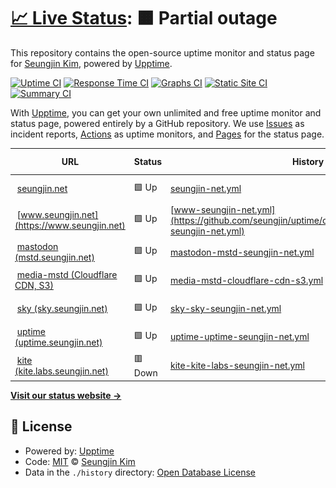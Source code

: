 # [📈 Live Status](https://demo.upptime.js.org): <!--live status--> **🟧 Partial outage**

This repository contains the open-source uptime monitor and status page for [Seungjin Kim](https://demo.upptime.js.org), powered by [Upptime](https://github.com/upptime/upptime).

[![Uptime CI](https://github.com/seungjin/uptime/workflows/Uptime%20CI/badge.svg)](https://github.com/seungjin/uptime/actions?query=workflow%3A%22Uptime+CI%22)
[![Response Time CI](https://github.com/seungjin/uptime/workflows/Response%20Time%20CI/badge.svg)](https://github.com/seungjin/uptime/actions?query=workflow%3A%22Response+Time+CI%22)
[![Graphs CI](https://github.com/seungjin/uptime/workflows/Graphs%20CI/badge.svg)](https://github.com/seungjin/uptime/actions?query=workflow%3A%22Graphs+CI%22)
[![Static Site CI](https://github.com/seungjin/uptime/workflows/Static%20Site%20CI/badge.svg)](https://github.com/seungjin/uptime/actions?query=workflow%3A%22Static+Site+CI%22)
[![Summary CI](https://github.com/seungjin/uptime/workflows/Summary%20CI/badge.svg)](https://github.com/seungjin/uptime/actions?query=workflow%3A%22Summary+CI%22)

With [Upptime](https://upptime.js.org), you can get your own unlimited and free uptime monitor and status page, powered entirely by a GitHub repository. We use [Issues](https://github.com/seungjin/uptime/issues) as incident reports, [Actions](https://github.com/seungjin/uptime/actions) as uptime monitors, and [Pages](https://demo.upptime.js.org) for the status page.

<!--start: status pages-->
<!-- This summary is generated by Upptime (https://github.com/upptime/upptime) -->
<!-- Do not edit this manually, your changes will be overwritten -->
<!-- prettier-ignore -->
| URL | Status | History | Response Time | Uptime |
| --- | ------ | ------- | ------------- | ------ |
| <img alt="" src="https://icons.duckduckgo.com/ip3/seungjin.net.ico" height="13"> [seungjin.net](https://seungjin.net) | 🟩 Up | [seungjin-net.yml](https://github.com/seungjin/uptime/commits/HEAD/history/seungjin-net.yml) | <details><summary><img alt="Response time graph" src="./graphs/seungjin-net/response-time-week.png" height="20"> 123ms</summary><br><a href="https://uptime.seungjin.net/history/seungjin-net"><img alt="Response time 279" src="https://img.shields.io/endpoint?url=https%3A%2F%2Fraw.githubusercontent.com%2Fseungjin%2Fuptime%2FHEAD%2Fapi%2Fseungjin-net%2Fresponse-time.json"></a><br><a href="https://uptime.seungjin.net/history/seungjin-net"><img alt="24-hour response time 117" src="https://img.shields.io/endpoint?url=https%3A%2F%2Fraw.githubusercontent.com%2Fseungjin%2Fuptime%2FHEAD%2Fapi%2Fseungjin-net%2Fresponse-time-day.json"></a><br><a href="https://uptime.seungjin.net/history/seungjin-net"><img alt="7-day response time 123" src="https://img.shields.io/endpoint?url=https%3A%2F%2Fraw.githubusercontent.com%2Fseungjin%2Fuptime%2FHEAD%2Fapi%2Fseungjin-net%2Fresponse-time-week.json"></a><br><a href="https://uptime.seungjin.net/history/seungjin-net"><img alt="30-day response time 128" src="https://img.shields.io/endpoint?url=https%3A%2F%2Fraw.githubusercontent.com%2Fseungjin%2Fuptime%2FHEAD%2Fapi%2Fseungjin-net%2Fresponse-time-month.json"></a><br><a href="https://uptime.seungjin.net/history/seungjin-net"><img alt="1-year response time 135" src="https://img.shields.io/endpoint?url=https%3A%2F%2Fraw.githubusercontent.com%2Fseungjin%2Fuptime%2FHEAD%2Fapi%2Fseungjin-net%2Fresponse-time-year.json"></a></details> | <details><summary><a href="https://uptime.seungjin.net/history/seungjin-net">100.00%</a></summary><a href="https://uptime.seungjin.net/history/seungjin-net"><img alt="All-time uptime 99.65%" src="https://img.shields.io/endpoint?url=https%3A%2F%2Fraw.githubusercontent.com%2Fseungjin%2Fuptime%2FHEAD%2Fapi%2Fseungjin-net%2Fuptime.json"></a><br><a href="https://uptime.seungjin.net/history/seungjin-net"><img alt="24-hour uptime 100.00%" src="https://img.shields.io/endpoint?url=https%3A%2F%2Fraw.githubusercontent.com%2Fseungjin%2Fuptime%2FHEAD%2Fapi%2Fseungjin-net%2Fuptime-day.json"></a><br><a href="https://uptime.seungjin.net/history/seungjin-net"><img alt="7-day uptime 100.00%" src="https://img.shields.io/endpoint?url=https%3A%2F%2Fraw.githubusercontent.com%2Fseungjin%2Fuptime%2FHEAD%2Fapi%2Fseungjin-net%2Fuptime-week.json"></a><br><a href="https://uptime.seungjin.net/history/seungjin-net"><img alt="30-day uptime 100.00%" src="https://img.shields.io/endpoint?url=https%3A%2F%2Fraw.githubusercontent.com%2Fseungjin%2Fuptime%2FHEAD%2Fapi%2Fseungjin-net%2Fuptime-month.json"></a><br><a href="https://uptime.seungjin.net/history/seungjin-net"><img alt="1-year uptime 99.97%" src="https://img.shields.io/endpoint?url=https%3A%2F%2Fraw.githubusercontent.com%2Fseungjin%2Fuptime%2FHEAD%2Fapi%2Fseungjin-net%2Fuptime-year.json"></a></details>
| <img alt="" src="https://icons.duckduckgo.com/ip3/www.seungjin.net.ico" height="13"> [www.seungjin.net](https://www.seungjin.net) | 🟩 Up | [www-seungjin-net.yml](https://github.com/seungjin/uptime/commits/HEAD/history/www-seungjin-net.yml) | <details><summary><img alt="Response time graph" src="./graphs/www-seungjin-net/response-time-week.png" height="20"> 129ms</summary><br><a href="https://uptime.seungjin.net/history/www-seungjin-net"><img alt="Response time 259" src="https://img.shields.io/endpoint?url=https%3A%2F%2Fraw.githubusercontent.com%2Fseungjin%2Fuptime%2FHEAD%2Fapi%2Fwww-seungjin-net%2Fresponse-time.json"></a><br><a href="https://uptime.seungjin.net/history/www-seungjin-net"><img alt="24-hour response time 115" src="https://img.shields.io/endpoint?url=https%3A%2F%2Fraw.githubusercontent.com%2Fseungjin%2Fuptime%2FHEAD%2Fapi%2Fwww-seungjin-net%2Fresponse-time-day.json"></a><br><a href="https://uptime.seungjin.net/history/www-seungjin-net"><img alt="7-day response time 129" src="https://img.shields.io/endpoint?url=https%3A%2F%2Fraw.githubusercontent.com%2Fseungjin%2Fuptime%2FHEAD%2Fapi%2Fwww-seungjin-net%2Fresponse-time-week.json"></a><br><a href="https://uptime.seungjin.net/history/www-seungjin-net"><img alt="30-day response time 135" src="https://img.shields.io/endpoint?url=https%3A%2F%2Fraw.githubusercontent.com%2Fseungjin%2Fuptime%2FHEAD%2Fapi%2Fwww-seungjin-net%2Fresponse-time-month.json"></a><br><a href="https://uptime.seungjin.net/history/www-seungjin-net"><img alt="1-year response time 146" src="https://img.shields.io/endpoint?url=https%3A%2F%2Fraw.githubusercontent.com%2Fseungjin%2Fuptime%2FHEAD%2Fapi%2Fwww-seungjin-net%2Fresponse-time-year.json"></a></details> | <details><summary><a href="https://uptime.seungjin.net/history/www-seungjin-net">100.00%</a></summary><a href="https://uptime.seungjin.net/history/www-seungjin-net"><img alt="All-time uptime 99.65%" src="https://img.shields.io/endpoint?url=https%3A%2F%2Fraw.githubusercontent.com%2Fseungjin%2Fuptime%2FHEAD%2Fapi%2Fwww-seungjin-net%2Fuptime.json"></a><br><a href="https://uptime.seungjin.net/history/www-seungjin-net"><img alt="24-hour uptime 100.00%" src="https://img.shields.io/endpoint?url=https%3A%2F%2Fraw.githubusercontent.com%2Fseungjin%2Fuptime%2FHEAD%2Fapi%2Fwww-seungjin-net%2Fuptime-day.json"></a><br><a href="https://uptime.seungjin.net/history/www-seungjin-net"><img alt="7-day uptime 100.00%" src="https://img.shields.io/endpoint?url=https%3A%2F%2Fraw.githubusercontent.com%2Fseungjin%2Fuptime%2FHEAD%2Fapi%2Fwww-seungjin-net%2Fuptime-week.json"></a><br><a href="https://uptime.seungjin.net/history/www-seungjin-net"><img alt="30-day uptime 100.00%" src="https://img.shields.io/endpoint?url=https%3A%2F%2Fraw.githubusercontent.com%2Fseungjin%2Fuptime%2FHEAD%2Fapi%2Fwww-seungjin-net%2Fuptime-month.json"></a><br><a href="https://uptime.seungjin.net/history/www-seungjin-net"><img alt="1-year uptime 99.97%" src="https://img.shields.io/endpoint?url=https%3A%2F%2Fraw.githubusercontent.com%2Fseungjin%2Fuptime%2FHEAD%2Fapi%2Fwww-seungjin-net%2Fuptime-year.json"></a></details>
| <img alt="" src="https://icons.duckduckgo.com/ip3/mstd.seungjin.net.ico" height="13"> [mastodon (mstd.seungjin.net)](https://mstd.seungjin.net) | 🟩 Up | [mastodon-mstd-seungjin-net.yml](https://github.com/seungjin/uptime/commits/HEAD/history/mastodon-mstd-seungjin-net.yml) | <details><summary><img alt="Response time graph" src="./graphs/mastodon-mstd-seungjin-net/response-time-week.png" height="20"> 1164ms</summary><br><a href="https://uptime.seungjin.net/history/mastodon-mstd-seungjin-net"><img alt="Response time 764" src="https://img.shields.io/endpoint?url=https%3A%2F%2Fraw.githubusercontent.com%2Fseungjin%2Fuptime%2FHEAD%2Fapi%2Fmastodon-mstd-seungjin-net%2Fresponse-time.json"></a><br><a href="https://uptime.seungjin.net/history/mastodon-mstd-seungjin-net"><img alt="24-hour response time 776" src="https://img.shields.io/endpoint?url=https%3A%2F%2Fraw.githubusercontent.com%2Fseungjin%2Fuptime%2FHEAD%2Fapi%2Fmastodon-mstd-seungjin-net%2Fresponse-time-day.json"></a><br><a href="https://uptime.seungjin.net/history/mastodon-mstd-seungjin-net"><img alt="7-day response time 1164" src="https://img.shields.io/endpoint?url=https%3A%2F%2Fraw.githubusercontent.com%2Fseungjin%2Fuptime%2FHEAD%2Fapi%2Fmastodon-mstd-seungjin-net%2Fresponse-time-week.json"></a><br><a href="https://uptime.seungjin.net/history/mastodon-mstd-seungjin-net"><img alt="30-day response time 868" src="https://img.shields.io/endpoint?url=https%3A%2F%2Fraw.githubusercontent.com%2Fseungjin%2Fuptime%2FHEAD%2Fapi%2Fmastodon-mstd-seungjin-net%2Fresponse-time-month.json"></a><br><a href="https://uptime.seungjin.net/history/mastodon-mstd-seungjin-net"><img alt="1-year response time 763" src="https://img.shields.io/endpoint?url=https%3A%2F%2Fraw.githubusercontent.com%2Fseungjin%2Fuptime%2FHEAD%2Fapi%2Fmastodon-mstd-seungjin-net%2Fresponse-time-year.json"></a></details> | <details><summary><a href="https://uptime.seungjin.net/history/mastodon-mstd-seungjin-net">100.00%</a></summary><a href="https://uptime.seungjin.net/history/mastodon-mstd-seungjin-net"><img alt="All-time uptime 99.95%" src="https://img.shields.io/endpoint?url=https%3A%2F%2Fraw.githubusercontent.com%2Fseungjin%2Fuptime%2FHEAD%2Fapi%2Fmastodon-mstd-seungjin-net%2Fuptime.json"></a><br><a href="https://uptime.seungjin.net/history/mastodon-mstd-seungjin-net"><img alt="24-hour uptime 100.00%" src="https://img.shields.io/endpoint?url=https%3A%2F%2Fraw.githubusercontent.com%2Fseungjin%2Fuptime%2FHEAD%2Fapi%2Fmastodon-mstd-seungjin-net%2Fuptime-day.json"></a><br><a href="https://uptime.seungjin.net/history/mastodon-mstd-seungjin-net"><img alt="7-day uptime 100.00%" src="https://img.shields.io/endpoint?url=https%3A%2F%2Fraw.githubusercontent.com%2Fseungjin%2Fuptime%2FHEAD%2Fapi%2Fmastodon-mstd-seungjin-net%2Fuptime-week.json"></a><br><a href="https://uptime.seungjin.net/history/mastodon-mstd-seungjin-net"><img alt="30-day uptime 100.00%" src="https://img.shields.io/endpoint?url=https%3A%2F%2Fraw.githubusercontent.com%2Fseungjin%2Fuptime%2FHEAD%2Fapi%2Fmastodon-mstd-seungjin-net%2Fuptime-month.json"></a><br><a href="https://uptime.seungjin.net/history/mastodon-mstd-seungjin-net"><img alt="1-year uptime 99.93%" src="https://img.shields.io/endpoint?url=https%3A%2F%2Fraw.githubusercontent.com%2Fseungjin%2Fuptime%2FHEAD%2Fapi%2Fmastodon-mstd-seungjin-net%2Fuptime-year.json"></a></details>
| <img alt="" src="https://icons.duckduckgo.com/ip3/media-mstd.seungjin.net.ico" height="13"> [media-mstd (Cloudflare CDN, S3)](https://media-mstd.seungjin.net/accounts/avatars/109/737/937/659/013/254/original/626c9187e341632b.jpg) | 🟩 Up | [media-mstd-cloudflare-cdn-s3.yml](https://github.com/seungjin/uptime/commits/HEAD/history/media-mstd-cloudflare-cdn-s3.yml) | <details><summary><img alt="Response time graph" src="./graphs/media-mstd-cloudflare-cdn-s3/response-time-week.png" height="20"> 155ms</summary><br><a href="https://uptime.seungjin.net/history/media-mstd-cloudflare-cdn-s3"><img alt="Response time 234" src="https://img.shields.io/endpoint?url=https%3A%2F%2Fraw.githubusercontent.com%2Fseungjin%2Fuptime%2FHEAD%2Fapi%2Fmedia-mstd-cloudflare-cdn-s3%2Fresponse-time.json"></a><br><a href="https://uptime.seungjin.net/history/media-mstd-cloudflare-cdn-s3"><img alt="24-hour response time 136" src="https://img.shields.io/endpoint?url=https%3A%2F%2Fraw.githubusercontent.com%2Fseungjin%2Fuptime%2FHEAD%2Fapi%2Fmedia-mstd-cloudflare-cdn-s3%2Fresponse-time-day.json"></a><br><a href="https://uptime.seungjin.net/history/media-mstd-cloudflare-cdn-s3"><img alt="7-day response time 155" src="https://img.shields.io/endpoint?url=https%3A%2F%2Fraw.githubusercontent.com%2Fseungjin%2Fuptime%2FHEAD%2Fapi%2Fmedia-mstd-cloudflare-cdn-s3%2Fresponse-time-week.json"></a><br><a href="https://uptime.seungjin.net/history/media-mstd-cloudflare-cdn-s3"><img alt="30-day response time 145" src="https://img.shields.io/endpoint?url=https%3A%2F%2Fraw.githubusercontent.com%2Fseungjin%2Fuptime%2FHEAD%2Fapi%2Fmedia-mstd-cloudflare-cdn-s3%2Fresponse-time-month.json"></a><br><a href="https://uptime.seungjin.net/history/media-mstd-cloudflare-cdn-s3"><img alt="1-year response time 234" src="https://img.shields.io/endpoint?url=https%3A%2F%2Fraw.githubusercontent.com%2Fseungjin%2Fuptime%2FHEAD%2Fapi%2Fmedia-mstd-cloudflare-cdn-s3%2Fresponse-time-year.json"></a></details> | <details><summary><a href="https://uptime.seungjin.net/history/media-mstd-cloudflare-cdn-s3">100.00%</a></summary><a href="https://uptime.seungjin.net/history/media-mstd-cloudflare-cdn-s3"><img alt="All-time uptime 99.88%" src="https://img.shields.io/endpoint?url=https%3A%2F%2Fraw.githubusercontent.com%2Fseungjin%2Fuptime%2FHEAD%2Fapi%2Fmedia-mstd-cloudflare-cdn-s3%2Fuptime.json"></a><br><a href="https://uptime.seungjin.net/history/media-mstd-cloudflare-cdn-s3"><img alt="24-hour uptime 100.00%" src="https://img.shields.io/endpoint?url=https%3A%2F%2Fraw.githubusercontent.com%2Fseungjin%2Fuptime%2FHEAD%2Fapi%2Fmedia-mstd-cloudflare-cdn-s3%2Fuptime-day.json"></a><br><a href="https://uptime.seungjin.net/history/media-mstd-cloudflare-cdn-s3"><img alt="7-day uptime 100.00%" src="https://img.shields.io/endpoint?url=https%3A%2F%2Fraw.githubusercontent.com%2Fseungjin%2Fuptime%2FHEAD%2Fapi%2Fmedia-mstd-cloudflare-cdn-s3%2Fuptime-week.json"></a><br><a href="https://uptime.seungjin.net/history/media-mstd-cloudflare-cdn-s3"><img alt="30-day uptime 100.00%" src="https://img.shields.io/endpoint?url=https%3A%2F%2Fraw.githubusercontent.com%2Fseungjin%2Fuptime%2FHEAD%2Fapi%2Fmedia-mstd-cloudflare-cdn-s3%2Fuptime-month.json"></a><br><a href="https://uptime.seungjin.net/history/media-mstd-cloudflare-cdn-s3"><img alt="1-year uptime 99.88%" src="https://img.shields.io/endpoint?url=https%3A%2F%2Fraw.githubusercontent.com%2Fseungjin%2Fuptime%2FHEAD%2Fapi%2Fmedia-mstd-cloudflare-cdn-s3%2Fuptime-year.json"></a></details>
| <img alt="" src="https://icons.duckduckgo.com/ip3/sky.seungjin.net.ico" height="13"> [sky (sky.seungjin.net)](https://sky.seungjin.net/health) | 🟩 Up | [sky-sky-seungjin-net.yml](https://github.com/seungjin/uptime/commits/HEAD/history/sky-sky-seungjin-net.yml) | <details><summary><img alt="Response time graph" src="./graphs/sky-sky-seungjin-net/response-time-week.png" height="20"> 3861ms</summary><br><a href="https://uptime.seungjin.net/history/sky-sky-seungjin-net"><img alt="Response time 1973" src="https://img.shields.io/endpoint?url=https%3A%2F%2Fraw.githubusercontent.com%2Fseungjin%2Fuptime%2FHEAD%2Fapi%2Fsky-sky-seungjin-net%2Fresponse-time.json"></a><br><a href="https://uptime.seungjin.net/history/sky-sky-seungjin-net"><img alt="24-hour response time 1636" src="https://img.shields.io/endpoint?url=https%3A%2F%2Fraw.githubusercontent.com%2Fseungjin%2Fuptime%2FHEAD%2Fapi%2Fsky-sky-seungjin-net%2Fresponse-time-day.json"></a><br><a href="https://uptime.seungjin.net/history/sky-sky-seungjin-net"><img alt="7-day response time 3861" src="https://img.shields.io/endpoint?url=https%3A%2F%2Fraw.githubusercontent.com%2Fseungjin%2Fuptime%2FHEAD%2Fapi%2Fsky-sky-seungjin-net%2Fresponse-time-week.json"></a><br><a href="https://uptime.seungjin.net/history/sky-sky-seungjin-net"><img alt="30-day response time 3456" src="https://img.shields.io/endpoint?url=https%3A%2F%2Fraw.githubusercontent.com%2Fseungjin%2Fuptime%2FHEAD%2Fapi%2Fsky-sky-seungjin-net%2Fresponse-time-month.json"></a><br><a href="https://uptime.seungjin.net/history/sky-sky-seungjin-net"><img alt="1-year response time 1973" src="https://img.shields.io/endpoint?url=https%3A%2F%2Fraw.githubusercontent.com%2Fseungjin%2Fuptime%2FHEAD%2Fapi%2Fsky-sky-seungjin-net%2Fresponse-time-year.json"></a></details> | <details><summary><a href="https://uptime.seungjin.net/history/sky-sky-seungjin-net">99.78%</a></summary><a href="https://uptime.seungjin.net/history/sky-sky-seungjin-net"><img alt="All-time uptime 99.30%" src="https://img.shields.io/endpoint?url=https%3A%2F%2Fraw.githubusercontent.com%2Fseungjin%2Fuptime%2FHEAD%2Fapi%2Fsky-sky-seungjin-net%2Fuptime.json"></a><br><a href="https://uptime.seungjin.net/history/sky-sky-seungjin-net"><img alt="24-hour uptime 98.47%" src="https://img.shields.io/endpoint?url=https%3A%2F%2Fraw.githubusercontent.com%2Fseungjin%2Fuptime%2FHEAD%2Fapi%2Fsky-sky-seungjin-net%2Fuptime-day.json"></a><br><a href="https://uptime.seungjin.net/history/sky-sky-seungjin-net"><img alt="7-day uptime 99.78%" src="https://img.shields.io/endpoint?url=https%3A%2F%2Fraw.githubusercontent.com%2Fseungjin%2Fuptime%2FHEAD%2Fapi%2Fsky-sky-seungjin-net%2Fuptime-week.json"></a><br><a href="https://uptime.seungjin.net/history/sky-sky-seungjin-net"><img alt="30-day uptime 99.95%" src="https://img.shields.io/endpoint?url=https%3A%2F%2Fraw.githubusercontent.com%2Fseungjin%2Fuptime%2FHEAD%2Fapi%2Fsky-sky-seungjin-net%2Fuptime-month.json"></a><br><a href="https://uptime.seungjin.net/history/sky-sky-seungjin-net"><img alt="1-year uptime 99.30%" src="https://img.shields.io/endpoint?url=https%3A%2F%2Fraw.githubusercontent.com%2Fseungjin%2Fuptime%2FHEAD%2Fapi%2Fsky-sky-seungjin-net%2Fuptime-year.json"></a></details>
| <img alt="" src="https://icons.duckduckgo.com/ip3/uptime.seungjin.net.ico" height="13"> [uptime (uptime.seungjin.net)](https://uptime.seungjin.net) | 🟩 Up | [uptime-uptime-seungjin-net.yml](https://github.com/seungjin/uptime/commits/HEAD/history/uptime-uptime-seungjin-net.yml) | <details><summary><img alt="Response time graph" src="./graphs/uptime-uptime-seungjin-net/response-time-week.png" height="20"> 117ms</summary><br><a href="https://uptime.seungjin.net/history/uptime-uptime-seungjin-net"><img alt="Response time 119" src="https://img.shields.io/endpoint?url=https%3A%2F%2Fraw.githubusercontent.com%2Fseungjin%2Fuptime%2FHEAD%2Fapi%2Fuptime-uptime-seungjin-net%2Fresponse-time.json"></a><br><a href="https://uptime.seungjin.net/history/uptime-uptime-seungjin-net"><img alt="24-hour response time 115" src="https://img.shields.io/endpoint?url=https%3A%2F%2Fraw.githubusercontent.com%2Fseungjin%2Fuptime%2FHEAD%2Fapi%2Fuptime-uptime-seungjin-net%2Fresponse-time-day.json"></a><br><a href="https://uptime.seungjin.net/history/uptime-uptime-seungjin-net"><img alt="7-day response time 117" src="https://img.shields.io/endpoint?url=https%3A%2F%2Fraw.githubusercontent.com%2Fseungjin%2Fuptime%2FHEAD%2Fapi%2Fuptime-uptime-seungjin-net%2Fresponse-time-week.json"></a><br><a href="https://uptime.seungjin.net/history/uptime-uptime-seungjin-net"><img alt="30-day response time 116" src="https://img.shields.io/endpoint?url=https%3A%2F%2Fraw.githubusercontent.com%2Fseungjin%2Fuptime%2FHEAD%2Fapi%2Fuptime-uptime-seungjin-net%2Fresponse-time-month.json"></a><br><a href="https://uptime.seungjin.net/history/uptime-uptime-seungjin-net"><img alt="1-year response time 117" src="https://img.shields.io/endpoint?url=https%3A%2F%2Fraw.githubusercontent.com%2Fseungjin%2Fuptime%2FHEAD%2Fapi%2Fuptime-uptime-seungjin-net%2Fresponse-time-year.json"></a></details> | <details><summary><a href="https://uptime.seungjin.net/history/uptime-uptime-seungjin-net">100.00%</a></summary><a href="https://uptime.seungjin.net/history/uptime-uptime-seungjin-net"><img alt="All-time uptime 99.99%" src="https://img.shields.io/endpoint?url=https%3A%2F%2Fraw.githubusercontent.com%2Fseungjin%2Fuptime%2FHEAD%2Fapi%2Fuptime-uptime-seungjin-net%2Fuptime.json"></a><br><a href="https://uptime.seungjin.net/history/uptime-uptime-seungjin-net"><img alt="24-hour uptime 100.00%" src="https://img.shields.io/endpoint?url=https%3A%2F%2Fraw.githubusercontent.com%2Fseungjin%2Fuptime%2FHEAD%2Fapi%2Fuptime-uptime-seungjin-net%2Fuptime-day.json"></a><br><a href="https://uptime.seungjin.net/history/uptime-uptime-seungjin-net"><img alt="7-day uptime 100.00%" src="https://img.shields.io/endpoint?url=https%3A%2F%2Fraw.githubusercontent.com%2Fseungjin%2Fuptime%2FHEAD%2Fapi%2Fuptime-uptime-seungjin-net%2Fuptime-week.json"></a><br><a href="https://uptime.seungjin.net/history/uptime-uptime-seungjin-net"><img alt="30-day uptime 100.00%" src="https://img.shields.io/endpoint?url=https%3A%2F%2Fraw.githubusercontent.com%2Fseungjin%2Fuptime%2FHEAD%2Fapi%2Fuptime-uptime-seungjin-net%2Fuptime-month.json"></a><br><a href="https://uptime.seungjin.net/history/uptime-uptime-seungjin-net"><img alt="1-year uptime 99.99%" src="https://img.shields.io/endpoint?url=https%3A%2F%2Fraw.githubusercontent.com%2Fseungjin%2Fuptime%2FHEAD%2Fapi%2Fuptime-uptime-seungjin-net%2Fuptime-year.json"></a></details>
| <img alt="" src="https://icons.duckduckgo.com/ip3/kite.labs.seungjin.net.ico" height="13"> [kite (kite.labs.seungjin.net)](https://kite.labs.seungjin.net) | 🟥 Down | [kite-kite-labs-seungjin-net.yml](https://github.com/seungjin/uptime/commits/HEAD/history/kite-kite-labs-seungjin-net.yml) | <details><summary><img alt="Response time graph" src="./graphs/kite-kite-labs-seungjin-net/response-time-week.png" height="20"> 0ms</summary><br><a href="https://uptime.seungjin.net/history/kite-kite-labs-seungjin-net"><img alt="Response time 509" src="https://img.shields.io/endpoint?url=https%3A%2F%2Fraw.githubusercontent.com%2Fseungjin%2Fuptime%2FHEAD%2Fapi%2Fkite-kite-labs-seungjin-net%2Fresponse-time.json"></a><br><a href="https://uptime.seungjin.net/history/kite-kite-labs-seungjin-net"><img alt="24-hour response time 0" src="https://img.shields.io/endpoint?url=https%3A%2F%2Fraw.githubusercontent.com%2Fseungjin%2Fuptime%2FHEAD%2Fapi%2Fkite-kite-labs-seungjin-net%2Fresponse-time-day.json"></a><br><a href="https://uptime.seungjin.net/history/kite-kite-labs-seungjin-net"><img alt="7-day response time 0" src="https://img.shields.io/endpoint?url=https%3A%2F%2Fraw.githubusercontent.com%2Fseungjin%2Fuptime%2FHEAD%2Fapi%2Fkite-kite-labs-seungjin-net%2Fresponse-time-week.json"></a><br><a href="https://uptime.seungjin.net/history/kite-kite-labs-seungjin-net"><img alt="30-day response time 0" src="https://img.shields.io/endpoint?url=https%3A%2F%2Fraw.githubusercontent.com%2Fseungjin%2Fuptime%2FHEAD%2Fapi%2Fkite-kite-labs-seungjin-net%2Fresponse-time-month.json"></a><br><a href="https://uptime.seungjin.net/history/kite-kite-labs-seungjin-net"><img alt="1-year response time 509" src="https://img.shields.io/endpoint?url=https%3A%2F%2Fraw.githubusercontent.com%2Fseungjin%2Fuptime%2FHEAD%2Fapi%2Fkite-kite-labs-seungjin-net%2Fresponse-time-year.json"></a></details> | <details><summary><a href="https://uptime.seungjin.net/history/kite-kite-labs-seungjin-net">0.00%</a></summary><a href="https://uptime.seungjin.net/history/kite-kite-labs-seungjin-net"><img alt="All-time uptime 2.75%" src="https://img.shields.io/endpoint?url=https%3A%2F%2Fraw.githubusercontent.com%2Fseungjin%2Fuptime%2FHEAD%2Fapi%2Fkite-kite-labs-seungjin-net%2Fuptime.json"></a><br><a href="https://uptime.seungjin.net/history/kite-kite-labs-seungjin-net"><img alt="24-hour uptime 0.00%" src="https://img.shields.io/endpoint?url=https%3A%2F%2Fraw.githubusercontent.com%2Fseungjin%2Fuptime%2FHEAD%2Fapi%2Fkite-kite-labs-seungjin-net%2Fuptime-day.json"></a><br><a href="https://uptime.seungjin.net/history/kite-kite-labs-seungjin-net"><img alt="7-day uptime 0.00%" src="https://img.shields.io/endpoint?url=https%3A%2F%2Fraw.githubusercontent.com%2Fseungjin%2Fuptime%2FHEAD%2Fapi%2Fkite-kite-labs-seungjin-net%2Fuptime-week.json"></a><br><a href="https://uptime.seungjin.net/history/kite-kite-labs-seungjin-net"><img alt="30-day uptime 0.00%" src="https://img.shields.io/endpoint?url=https%3A%2F%2Fraw.githubusercontent.com%2Fseungjin%2Fuptime%2FHEAD%2Fapi%2Fkite-kite-labs-seungjin-net%2Fuptime-month.json"></a><br><a href="https://uptime.seungjin.net/history/kite-kite-labs-seungjin-net"><img alt="1-year uptime 2.75%" src="https://img.shields.io/endpoint?url=https%3A%2F%2Fraw.githubusercontent.com%2Fseungjin%2Fuptime%2FHEAD%2Fapi%2Fkite-kite-labs-seungjin-net%2Fuptime-year.json"></a></details>

<!--end: status pages-->

[**Visit our status website →**](https://demo.upptime.js.org)

## 📄 License

- Powered by: [Upptime](https://github.com/upptime/upptime)
- Code: [MIT](./LICENSE) © [Seungjin Kim](https://demo.upptime.js.org)
- Data in the `./history` directory: [Open Database License](https://opendatacommons.org/licenses/odbl/1-0/)
